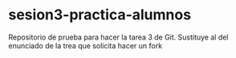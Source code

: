 # sesion3-practica-alumnos
Repositorio de prueba para hacer la tarea 3 de Git. Sustituye al del enunciado de la trea que solicita hacer un fork
